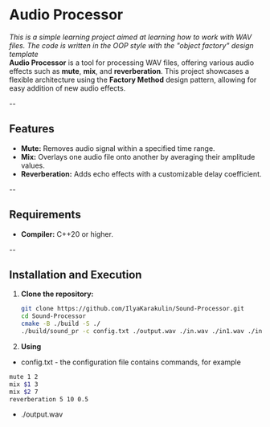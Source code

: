 # **Audio Processor**
*This is a simple learning project aimed at learning how to work with WAV files. The code is written in the OOP style with the "object factory" design template* \
**Audio Processor** is a tool for processing WAV files, offering various audio effects such as **mute**, **mix**, and **reverberation**. This project showcases a flexible architecture using the **Factory Method** design pattern, allowing for easy addition of new audio effects. 

--

## **Features**
- **Mute:** Removes audio signal within a specified time range.
- **Mix:** Overlays one audio file onto another by averaging their amplitude values.
- **Reverberation:** Adds echo effects with a customizable delay coefficient.

--

## **Requirements**
- **Compiler:** C++20 or higher.

--

## **Installation and Execution**
1. **Clone the repository:**
   ```bash
   git clone https://github.com/IlyaKarakulin/Sound-Processor.git
   cd Sound-Processor
   cmake -B ./build -S ./
   ./build/sound_pr -c config.txt ./output.wav ./in.wav ./in1.wav ./in2.wav
   ```
2. **Using**

- config.txt - the configuration file contains commands, for example
```bash
mute 1 2
mix $1 3
mix $2 7
reverberation 5 10 0.5
```
- ./output.wav